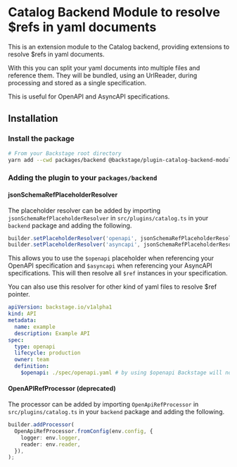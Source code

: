 # Catalog Backend Module to resolve $refs in yaml documents

This is an extension module to the Catalog backend, providing extensions to resolve $refs in yaml documents.

With this you can split your yaml documents into multiple files and reference them. They will be bundled, using an UrlReader, during processing and stored as a single specification.

This is useful for OpenAPI and AsyncAPI specifications.

## Installation

### Install the package

```bash
# From your Backstage root directory
yarn add --cwd packages/backend @backstage/plugin-catalog-backend-module-openapi
```

### Adding the plugin to your `packages/backend`

#### **jsonSchemaRefPlaceholderResolver**

The placeholder resolver can be added by importing `jsonSchemaRefPlaceholderResolver` in `src/plugins/catalog.ts` in your `backend` package and adding the following.

```ts
builder.setPlaceholderResolver('openapi', jsonSchemaRefPlaceholderResolver);
builder.setPlaceholderResolver('asyncapi', jsonSchemaRefPlaceholderResolver);
```

This allows you to use the `$openapi` placeholder when referencing your OpenAPI specification and `$asyncapi` when referencing your AsyncAPI specifications. This will then resolve all `$ref` instances in your specification.

You can also use this resolver for other kind of yaml files to resolve $ref pointer.

```yaml
apiVersion: backstage.io/v1alpha1
kind: API
metadata:
  name: example
  description: Example API
spec:
  type: openapi
  lifecycle: production
  owner: team
  definition:
    $openapi: ./spec/openapi.yaml # by using $openapi Backstage will now resolve all $ref instances
```

#### **OpenAPIRefProcessor** (deprecated)

The processor can be added by importing `OpenApiRefProcessor` in `src/plugins/catalog.ts` in your `backend` package and adding the following.

```ts
builder.addProcessor(
  OpenApiRefProcessor.fromConfig(env.config, {
    logger: env.logger,
    reader: env.reader,
  }),
);
```
